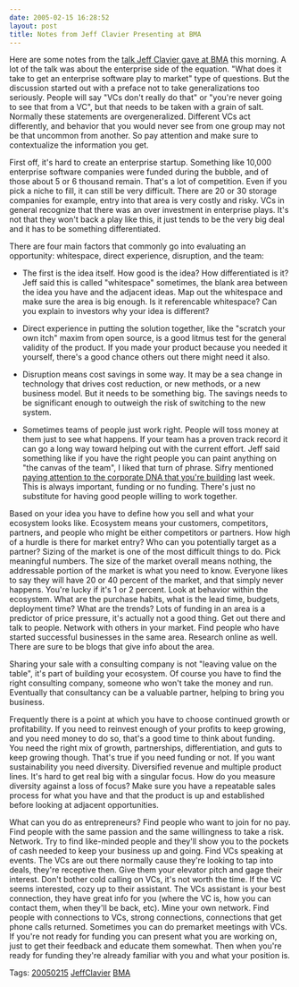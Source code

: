 ```yaml
---
date: 2005-02-15 16:28:52
layout: post
title: Notes from Jeff Clavier Presenting at BMA
---
```


Here are some notes from the [talk Jeff Clavier gave at BMA](http://softtechvc.blogs.com/software_only/2005/02/from_an_idea_to.html) this morning. A lot of the talk was about the enterprise side of the equation. "What does it take to get an enterprise software play to market" type of questions. But the discussion started out with a preface not to take generalizations too seriously. People will say "VCs don't really do that" or "you're never going to see that from a VC", but that needs to be taken with a grain of salt. Normally these statements are overgeneralized. Different VCs act differently, and behavior that you would never see from one group may not be that uncommon from another. So pay attention and make sure to contextualize the information you get.





First off, it's hard to create an enterprise startup. Something like 10,000 enterprise software companies were funded during the bubble, and of those about 5 or 6 thousand remain. That's a lot of competition. Even if you pick a niche to fill, it can still be very difficult. There are 20 or 30 storage companies for example, entry into that area is very costly and risky. VCs in general recognize that there was an over investment in enterprise plays. It's not that they won't back a play like this, it just tends to be the very big deal and it has to be something differentiated.





There are four main factors that commonly go into evaluating an opportunity: whitespace, direct experience, disruption, and the team:







  * The first is the idea itself. How good is the idea?  How differentiated is it? Jeff said this is called "whitespace" sometimes, the blank area between the idea you have and the adjacent ideas. Map out the whitespace and make sure the area is big enough. Is it referencable whitespace? Can you explain to investors why your idea is different?


  * Direct experience in putting the solution together, like the "scratch your own itch" maxim from open source, is a good litmus test for the general validity of the product. If you made your product because you needed it yourself, there's a good chance others out there might need it also.


  * Disruption means cost savings in some way. It may be a sea change in technology that drives cost reduction, or new methods, or a new business model. But it needs to be something big. The savings needs to be significant enough to outweigh the risk of switching to the new system.


  * Sometimes teams of people just work right. People will toss money at them just to see what happens. If your team has a proven track record it can go a long way toward helping out with the current effort. Jeff said something like if you have the right people you can paint anything on "the canvas of the team", I liked that turn of phrase. Sifry mentioned [paying attention to the corporate DNA that you're building](http://www.bitsplitter.net/blog/?p=419) last week. This is always important, funding or no funding. There's just no substitute for having good people willing to work together.





Based on your idea you have to define how you sell and what your ecosystem looks like. Ecosystem means your customers, competitors, partners, and people who might be either competitors or partners. How high of a hurdle is there for market entry? Who can you potentially target as a partner? Sizing of the market is one of the most difficult things to do. Pick meaningful numbers. The size of the market overall means nothing, the addressable portion of the market is what you need to know. Everyone likes to say they will have 20 or 40 percent of the market, and that simply never happens. You're lucky if it's 1 or 2 percent. Look at behavior within the ecosystem. What are the purchase habits, what is the lead time, budgets, deployment time? What are the trends? Lots of funding in an area is a predictor of price pressure, it's actually not a good thing. Get out there and talk to people. Network with others in your market. Find people who have started successful businesses in the same area. Research online as well. There are sure to be blogs that give info about the area.





Sharing your sale with a consulting company is not "leaving value on the table", it's part of building your ecosystem. Of course you have to find the right consulting company, someone who won't take the money and run. Eventually that consultancy can be a valuable partner, helping to bring you business.





Frequently there is a point at which you have to choose continued growth or profitability. If you need to reinvest enough of your profits to keep growing, and you need money to do so, that's a good time to think about funding. You need the right mix of growth, partnerships, differentiation, and guts to keep growing though. That's true if you need funding or not. If you want sustainability you need diversity. Diversified revenue and multiple product lines. It's hard to get real big with a singular focus. How do you measure diversity against a loss of focus? Make sure you have a repeatable sales process for what you have and that the product is up and established before looking at adjacent opportunities.





What can you do as entrepreneurs? Find people who want to join for no pay. Find people with the same passion and the same willingness to take a risk. Network. Try to find like-minded people and they'll show you to the pockets of cash needed to keep your business up and going. Find VCs speaking at events. The VCs are out there normally cause they're looking to tap into deals, they're receptive then. Give them your elevator pitch and gage their interest. Don't bother cold calling on VCs, it's not worth the time. If the VC seems interested, cozy up to their assistant. The VCs assistant is your best connection, they have great info for you (where the VC is, how you can contact them, when they'll be back, etc). Mine your own network. Find people with connections to VCs, strong connections, connections that get phone calls returned. Sometimes you can do premarket meetings with VCs. If you're not ready for funding you can present what you are working on, just to get their feedback and educate them somewhat. Then when you're ready for funding they're already familiar with you and what your position is.





Tags: [20050215](http://technorati.com/tag/20050215) [JeffClavier](http://technorati.com/tag/jeffclavier) [BMA](http://technorati.com/tag/bma)
